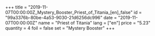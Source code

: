 +++
title = "2019-11-07T00:00:00Z_Mystery_Booster_Priest_of_Titania_[en]_false"
id = "99a3376b-80be-4a53-9030-21d6256dc996"
date = "2019-11-07T00:00:00Z"
name = "Priest of Titania"
lang = ["en"]
price = "5.23"
quantity = 4
foil = false
set = "Mystery Booster"
+++
